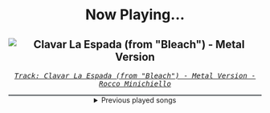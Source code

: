 <div align="center"> 
<h1>Now Playing...</h1>

![Clavar La Espada (from "Bleach") - Metal Version](https://i.scdn.co/image/ab67616d00001e027a65bfa2a934ee73d7ad3e66)
--
_<samp><a href="https://open.spotify.com/track/33SLqtslna32dFW5wm8KWg">Track: Clavar La Espada (from "Bleach") - Metal Version - Rocco Minichiello</a></samp>_

<div style="border: 1px #4B5054 solid"></div>
<details>
  <summary>
    Previous played songs
  </summary>
  <table>
    <thead>
      <tr>
        <th>
          Artist
        </th>
        <th>
          Song
        </th>
        <th>
          Link
        </th>
      </tr>
    </thead>
    <tbody>
      <tr><td>Rocco Minichiello</td><td>Clavar La Espada (from "Bleach") - Metal Version</td><td><a href="https://open.spotify.com/track/33SLqtslna32dFW5wm8KWg">https://open.spotify.com/track/33SLqtslna32dFW5wm8KWg</a></td></tr><tr><td>Rocco Minichiello</td><td>Stand Up Be Strong (from "Bleach") - Metal Version</td><td><a href="https://open.spotify.com/track/3SJvpSo9KoDFzKX3jPzP3E">https://open.spotify.com/track/3SJvpSo9KoDFzKX3jPzP3E</a></td></tr><tr><td>Rocco Minichiello</td><td>Treachery (from "Bleach") - Metal Version</td><td><a href="https://open.spotify.com/track/6DedcdH8ri4pgtllVhPbLx">https://open.spotify.com/track/6DedcdH8ri4pgtllVhPbLx</a></td></tr><tr><td>Blue Stahli</td><td>Takedown - XINA Version</td><td><a href="https://open.spotify.com/track/1v2tspS1hLRTHlThwuOUMl">https://open.spotify.com/track/1v2tspS1hLRTHlThwuOUMl</a></td></tr><tr><td>Raizer</td><td>Phoenix</td><td><a href="https://open.spotify.com/track/1csCF4ujk4DN4swpMxZPdG">https://open.spotify.com/track/1csCF4ujk4DN4swpMxZPdG</a></td></tr><tr><td>The Silverblack</td><td>Embers</td><td><a href="https://open.spotify.com/track/1Sc3s3oDIL7CYQcRzSU7fS">https://open.spotify.com/track/1Sc3s3oDIL7CYQcRzSU7fS</a></td></tr><tr><td>CANTERVICE</td><td>The Masquerade</td><td><a href="https://open.spotify.com/track/33MMblAJ06tHHt8czXckBN">https://open.spotify.com/track/33MMblAJ06tHHt8czXckBN</a></td></tr><tr><td>The Anix</td><td>Die With You</td><td><a href="https://open.spotify.com/track/7FH4289wbQh9JGPSfE7u8A">https://open.spotify.com/track/7FH4289wbQh9JGPSfE7u8A</a></td></tr><tr><td>The Anix</td><td>Spit You Out</td><td><a href="https://open.spotify.com/track/0OUi4S8qt8B8SU4TbWWQxa">https://open.spotify.com/track/0OUi4S8qt8B8SU4TbWWQxa</a></td></tr><tr><td>Raizer</td><td>Hate</td><td><a href="https://open.spotify.com/track/61vsu3e6Jne75Ur6tC3qtC">https://open.spotify.com/track/61vsu3e6Jne75Ur6tC3qtC</a></td></tr><tr><td>Entropy Zero</td><td>Better Than You</td><td><a href="https://open.spotify.com/track/1yscZ35223JfmtO2doWFE7">https://open.spotify.com/track/1yscZ35223JfmtO2doWFE7</a></td></tr><tr><td>The Anix</td><td>Unveil</td><td><a href="https://open.spotify.com/track/1jxm9boV0iAoAeaT67Mpm7">https://open.spotify.com/track/1jxm9boV0iAoAeaT67Mpm7</a></td></tr><tr><td>SKYND</td><td>Tyler Hadley</td><td><a href="https://open.spotify.com/track/6Cpz693XZKlnvcxXs1886F">https://open.spotify.com/track/6Cpz693XZKlnvcxXs1886F</a></td></tr><tr><td>Nitroverts</td><td>What's Going On</td><td><a href="https://open.spotify.com/track/7zBG4CRoc8ObsOjW1iRBwg">https://open.spotify.com/track/7zBG4CRoc8ObsOjW1iRBwg</a></td></tr><tr><td>BABYMETAL</td><td>RATATATA</td><td><a href="https://open.spotify.com/track/14WYmNQWvR2TTWoRp8t9Ml">https://open.spotify.com/track/14WYmNQWvR2TTWoRp8t9Ml</a></td></tr><tr><td>Girls2</td><td>D.N.A.</td><td><a href="https://open.spotify.com/track/3G49iNZimPXzQ5BqXt6MyN">https://open.spotify.com/track/3G49iNZimPXzQ5BqXt6MyN</a></td></tr><tr><td>Vana</td><td>BEG!</td><td><a href="https://open.spotify.com/track/0g9GhfqFotNeAt2TuggiEh">https://open.spotify.com/track/0g9GhfqFotNeAt2TuggiEh</a></td></tr><tr><td>Vana</td><td>BEG!</td><td><a href="https://open.spotify.com/track/0g9GhfqFotNeAt2TuggiEh">https://open.spotify.com/track/0g9GhfqFotNeAt2TuggiEh</a></td></tr><tr><td>Rocco Minichiello</td><td>Stand Up Be Strong (from "Bleach") - Metal Version</td><td><a href="https://open.spotify.com/track/3SJvpSo9KoDFzKX3jPzP3E">https://open.spotify.com/track/3SJvpSo9KoDFzKX3jPzP3E</a></td></tr><tr><td>Rocco Minichiello</td><td>Treachery (from "Bleach") - Metal Version</td><td><a href="https://open.spotify.com/track/6DedcdH8ri4pgtllVhPbLx">https://open.spotify.com/track/6DedcdH8ri4pgtllVhPbLx</a></td></tr>
    </tbody>
  </table>
</details>

</div>
